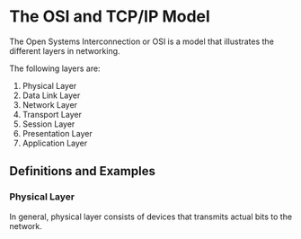 # The OSI and TCP/IP Model

The Open Systems Interconnection or OSI is a model that illustrates the different layers in networking.

The following layers are:

1. Physical Layer
2. Data Link Layer
3. Network Layer
4. Transport Layer
5. Session Layer
6. Presentation Layer
7. Application Layer

## **Definitions and Examples**

### Physical Layer

In general, physical layer consists of devices that transmits actual bits to the network.





